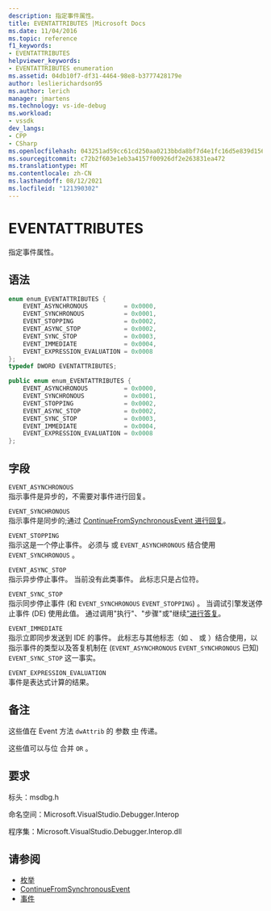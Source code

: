 ```yaml
---
description: 指定事件属性。
title: EVENTATTRIBUTES |Microsoft Docs
ms.date: 11/04/2016
ms.topic: reference
f1_keywords:
- EVENTATTRIBUTES
helpviewer_keywords:
- EVENTATTRIBUTES enumeration
ms.assetid: 04db10f7-df31-4464-98e8-b3777428179e
author: leslierichardson95
ms.author: lerich
manager: jmartens
ms.technology: vs-ide-debug
ms.workload:
- vssdk
dev_langs:
- CPP
- CSharp
ms.openlocfilehash: 043251ad59cc61cd250aa0213bbda8bf7d4e1fc16d5e839d15698ff6911c5ba2
ms.sourcegitcommit: c72b2f603e1eb3a4157f00926df2e263831ea472
ms.translationtype: MT
ms.contentlocale: zh-CN
ms.lasthandoff: 08/12/2021
ms.locfileid: "121390302"
---
```

# <a name="eventattributes"></a>EVENTATTRIBUTES
指定事件属性。

## <a name="syntax"></a>语法

```cpp
enum enum_EVENTATTRIBUTES {
    EVENT_ASYNCHRONOUS          = 0x0000,
    EVENT_SYNCHRONOUS           = 0x0001,
    EVENT_STOPPING              = 0x0002,
    EVENT_ASYNC_STOP            = 0x0002,
    EVENT_SYNC_STOP             = 0x0003,
    EVENT_IMMEDIATE             = 0x0004,
    EVENT_EXPRESSION_EVALUATION = 0x0008
};
typedef DWORD EVENTATTRIBUTES;
```

```csharp
public enum enum_EVENTATTRIBUTES {
    EVENT_ASYNCHRONOUS          = 0x0000,
    EVENT_SYNCHRONOUS           = 0x0001,
    EVENT_STOPPING              = 0x0002,
    EVENT_ASYNC_STOP            = 0x0002,
    EVENT_SYNC_STOP             = 0x0003,
    EVENT_IMMEDIATE             = 0x0004,
    EVENT_EXPRESSION_EVALUATION = 0x0008
};
```

## <a name="fields"></a>字段
`EVENT_ASYNCHRONOUS`\
指示事件是异步的，不需要对事件进行回复。

`EVENT_SYNCHRONOUS`\
指示事件是同步的;通过 [ContinueFromSynchronousEvent 进行回复](../../../extensibility/debugger/reference/idebugengine2-continuefromsynchronousevent.md)。

`EVENT_STOPPING`\
指示这是一个停止事件。 必须与 或 `EVENT_ASYNCHRONOUS` 结合使用 `EVENT_SYNCHRONOUS` 。

`EVENT_ASYNC_STOP`\
指示异步停止事件。 当前没有此类事件。 此标志只是占位符。

`EVENT_SYNC_STOP`\
指示同步停止事件 (和 `EVENT_SYNCHRONOUS` `EVENT_STOPPING`) 。 当调试引擎发送停止事件 (DE) 使用此值。 通过调用"执行"、"步骤"或[](../../../extensibility/debugger/reference/idebugprogram2-execute.md)"继续[](../../../extensibility/debugger/reference/idebugprogram2-step.md)["进行答复](../../../extensibility/debugger/reference/idebugprogram2-continue.md)。

`EVENT_IMMEDIATE`\
指示立即同步发送到 IDE 的事件。 此标志与其他标志（如 、 或 ）结合使用，以指示事件的类型以及答复机制在 (`EVENT_ASYNCHRONOUS` `EVENT_SYNCHRONOUS` 已知) `EVENT_SYNC_STOP` 这一事实。

`EVENT_EXPRESSION_EVALUATION`\
事件是表达式计算的结果。

## <a name="remarks"></a>备注
这些值在 Event 方法 `dwAttrib` 的 参数 [中](../../../extensibility/debugger/reference/idebugeventcallback2-event.md) 传递。

这些值可以与位 合并 `OR` 。

## <a name="requirements"></a>要求
标头：msdbg.h

命名空间：Microsoft.VisualStudio.Debugger.Interop

程序集：Microsoft.VisualStudio.Debugger.Interop.dll

## <a name="see-also"></a>请参阅
- [枚举](../../../extensibility/debugger/reference/enumerations-visual-studio-debugging.md)
- [ContinueFromSynchronousEvent](../../../extensibility/debugger/reference/idebugengine2-continuefromsynchronousevent.md)
- [事件](../../../extensibility/debugger/reference/idebugeventcallback2-event.md)
